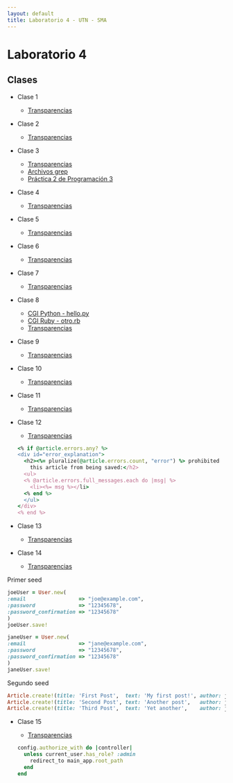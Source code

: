 ```yaml
---
layout: default
title: Laboratorio 4 - UTN - SMA
---
```


# Laboratorio 4

## Clases

* Clase 1
  * [Transparencias](material/Clase01.pdf)
* Clase 2
  * [Transparencias](material/Clase02.pdf)
* Clase 3
  * [Transparencias](material/Clase03.pdf)
  * [Archivos grep](material/Clase03Comando.tar.gz)
  * [Práctica 2 de Programación 3](material/Programacion3-Practica2.pdf)
* Clase 4
  * [Transparencias](material/Clase04.pdf)
* Clase 5
  * [Transparencias](material/Clase05.pdf)
* Clase 6
  * [Transparencias](material/Clase06.pdf)
* Clase 7
  * [Transparencias](material/Clase07.pdf)
* Clase 8
  * [CGI Python - hello.py](material/hello.py)
  * [CGI Ruby - otro.rb](material/otro.rb)
  * [Transparencias](material/Clase08.pdf)
* Clase 9
  * [Transparencias](material/Clase09.pdf)
* Clase 10
  * [Transparencias](material/Clase10.pdf)
* Clase 11
  * [Transparencias](material/Clase11.pdf)
* Clase 12
  * [Transparencias](material/Clase12.pdf)

  ```ruby
  <% if @article.errors.any? %>
  <div id="error_explanation">
    <h2><%= pluralize(@article.errors.count, "error") %> prohibited
      this article from being saved:</h2>
    <ul>
    <% @article.errors.full_messages.each do |msg| %>
      <li><%= msg %></li>
    <% end %>
    </ul>
  </div>
  <% end %>
  ```
* Clase 13
  * [Transparencias](material/Clase13.pdf)
* Clase 14
  * [Transparencias](material/Clase14.pdf)

Primer seed

  ```ruby
joeUser = User.new(
  :email                 => "joe@example.com",
  :password              => "12345678",
  :password_confirmation => "12345678"
)
joeUser.save!

janeUser = User.new(
  :email                 => "jane@example.com",
  :password              => "12345678",
  :password_confirmation => "12345678"
)
janeUser.save!
  ```

Segundo seed

  ```ruby
Article.create!(title: 'First Post',  text: 'My first post!', author: joeUser);
Article.create!(title: 'Second Post', text: 'Another post',   author: joeUser);
Article.create!(title: 'Third Post',  text: 'Yet another',    author: janeUser);
  ```

* Clase 15
  * [Transparencias](material/Clase15.pdf)

  ```ruby
  config.authorize_with do |controller|
    unless current_user.has_role? :admin
      redirect_to main_app.root_path
    end
  end
  ```




